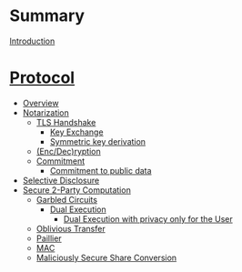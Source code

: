 # Summary

[Introduction](./intro.md)
# [Protocol](./protocol/README.md)
  - [Overview]()
  - [Notarization](./protocol/notarization/README.md)
      - [TLS Handshake]()
        - [Key Exchange](./protocol/notarization/key_exchange.md)
        - [Symmetric key derivation](./protocol/notarization/prf.md)
      - [(Enc/Dec)ryption]()
      - [Commitment](./protocol/notarization/commitment.md)
        - [Commitment to public data](./protocol/notarization/public_data_commitment.md)
  - [Selective Disclosure]()
  - [Secure 2-Party Computation](./protocol/2pc/garbled_circuits.md)
    - [Garbled Circuits]()
      - [Dual Execution](./protocol/2pc/dual_execution.md)
        - [Dual Execution with privacy only for the User](./protocol/2pc/dual_execution_with_privacy_only_for_the_user.md)
    - [Oblivious Transfer]()
    - [Paillier]()
    - [MAC](./protocol/2pc/mac.md)
    - [Maliciously Secure Share Conversion](./protocol/2pc/share-conversion.md)
